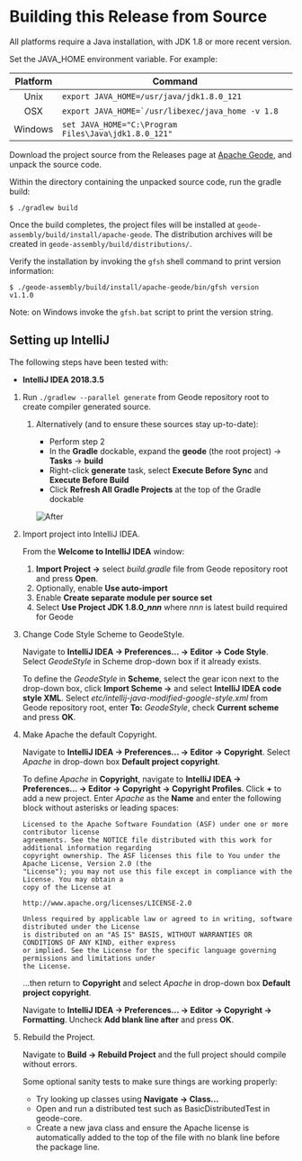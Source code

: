 # Building this Release from Source

All platforms require a Java installation, with JDK 1.8 or more recent version.

Set the JAVA\_HOME environment variable.  For example:

| Platform | Command |
| :---: | --- |
|  Unix    | ``export JAVA_HOME=/usr/java/jdk1.8.0_121``            |
|  OSX     | ``export JAVA_HOME=`/usr/libexec/java_home -v 1.8``    |
|  Windows | ``set JAVA_HOME="C:\Program Files\Java\jdk1.8.0_121"`` |

Download the project source from the Releases page at
[Apache Geode](http://geode.apache.org/releases/), and unpack the source code.

Within the directory containing the unpacked source code, run the gradle build:
```console
$ ./gradlew build
```

Once the build completes, the project files will be installed at
`geode-assembly/build/install/apache-geode`. The distribution archives will be
created in `geode-assembly/build/distributions/`.

Verify the installation by invoking the `gfsh` shell command to print version
information:
```console
$ ./geode-assembly/build/install/apache-geode/bin/gfsh version
v1.1.0
```

Note: on Windows invoke the `gfsh.bat` script to print the version string.

## Setting up IntelliJ

The following steps have been tested with:

* **IntelliJ IDEA 2018.3.5**

1. Run `./gradlew --parallel generate` from Geode repository root to create compiler generated source.
   1. Alternatively (and to ensure these sources stay up-to-date):
      - Perform step 2
      - In the **Gradle** dockable, expand the **geode** (the root project) -> **Tasks** -> **build**
      - Right-click **generate** task, select **Execute Before Sync** and **Execute Before Build**
      - Click **Refresh All Gradle Projects** at the top of the Gradle dockable

      ![After](https://cwiki.apache.org/confluence/download/attachments/103096184/geode-generate-before-sync.png?api=v2)

2. Import project into IntelliJ IDEA.

   From the **Welcome to IntelliJ IDEA** window:

   1. **Import Project ->** select *build.gradle* file from Geode repository root and press **Open**.
   2. Optionally, enable **Use auto-import**
   3. Enable **Create separate module per source set**
   4. Select **Use Project JDK 1.8.0_*nnn*** where *nnn* is latest build required for Geode

3. Change Code Style Scheme to GeodeStyle.

   Navigate to **IntelliJ IDEA -> Preferences... -> Editor -> Code Style**. Select *GeodeStyle* in Scheme drop-down box if it already exists.

   To define the *GeodeStyle* in **Scheme**, select the gear icon next to the drop-down box, click **Import Scheme ->** and select **IntelliJ IDEA code style XML**. Select *etc/intellij-java-modified-google-style.xml* from Geode repository root, enter **To:** *GeodeStyle*, check **Current scheme** and press **OK**.

4. Make Apache the default Copyright.

   Navigate to **IntelliJ IDEA -> Preferences... -> Editor -> Copyright**. Select *Apache* in drop-down box **Default project copyright**.

   To define *Apache* in **Copyright**, navigate to **IntelliJ IDEA -> Preferences... -> Editor -> Copyright -> Copyright Profiles**. Click **+** to add a new project. Enter *Apache* as the **Name** and enter the following block without asterisks or leading spaces:

   ```text
   Licensed to the Apache Software Foundation (ASF) under one or more contributor license
   agreements. See the NOTICE file distributed with this work for additional information regarding
   copyright ownership. The ASF licenses this file to You under the Apache License, Version 2.0 (the
   "License"); you may not use this file except in compliance with the License. You may obtain a
   copy of the License at

   http://www.apache.org/licenses/LICENSE-2.0

   Unless required by applicable law or agreed to in writing, software distributed under the License
   is distributed on an "AS IS" BASIS, WITHOUT WARRANTIES OR CONDITIONS OF ANY KIND, either express
   or implied. See the License for the specific language governing permissions and limitations under
   the License.
   ```

   ...then return to **Copyright** and select *Apache* in drop-down box **Default project copyright**.

   Navigate to **IntelliJ IDEA -> Preferences... -> Editor -> Copyright -> Formatting**. Uncheck **Add blank line after** and press **OK**.

5. Rebuild the Project.

   Navigate to **Build -> Rebuild Project** and the full project should compile without errors.

   Some optional sanity tests to make sure things are working properly:
   * Try looking up classes using **Navigate -> Class...**
   * Open and run a distributed test such as BasicDistributedTest in geode-core.
   * Create a new java class and ensure the Apache license is automatically added to the top of the file with no blank line before the package line.

